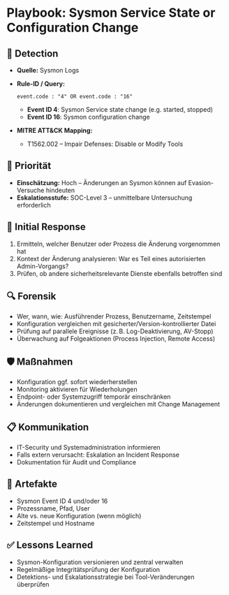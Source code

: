 # Playbook: Sysmon Service State or Configuration Change

## 🧠 Detection
- **Quelle:** Sysmon Logs
- **Rule-ID / Query:**
  ```elasticsearch
  event.code : "4" OR event.code : "16"
  ```
  - **Event ID 4**: Sysmon Service state change (e.g. started, stopped)
  - **Event ID 16**: Sysmon configuration change

- **MITRE ATT&CK Mapping:**  
  - T1562.002 – Impair Defenses: Disable or Modify Tools

## 📌 Priorität
- **Einschätzung:** Hoch – Änderungen an Sysmon können auf Evasion-Versuche hindeuten
- **Eskalationsstufe:** SOC-Level 3 – unmittelbare Untersuchung erforderlich

## 🚨 Initial Response
1. Ermitteln, welcher Benutzer oder Prozess die Änderung vorgenommen hat
2. Kontext der Änderung analysieren: War es Teil eines autorisierten Admin-Vorgangs?
3. Prüfen, ob andere sicherheitsrelevante Dienste ebenfalls betroffen sind

## 🔍 Forensik
- Wer, wann, wie: Ausführender Prozess, Benutzername, Zeitstempel
- Konfiguration vergleichen mit gesicherter/Version-kontrollierter Datei
- Prüfung auf parallele Ereignisse (z. B. Log-Deaktivierung, AV-Stopp)
- Überwachung auf Folgeaktionen (Process Injection, Remote Access)

## 🛡️ Maßnahmen
- Konfiguration ggf. sofort wiederherstellen
- Monitoring aktivieren für Wiederholungen
- Endpoint- oder Systemzugriff temporär einschränken
- Änderungen dokumentieren und vergleichen mit Change Management

## 📋 Kommunikation
- IT-Security und Systemadministration informieren
- Falls extern verursacht: Eskalation an Incident Response
- Dokumentation für Audit und Compliance

## 📁 Artefakte
- Sysmon Event ID 4 und/oder 16
- Prozessname, Pfad, User
- Alte vs. neue Konfiguration (wenn möglich)
- Zeitstempel und Hostname

## ✅ Lessons Learned
- Sysmon-Konfiguration versionieren und zentral verwalten
- Regelmäßige Integritätsprüfung der Konfiguration
- Detektions- und Eskalationsstrategie bei Tool-Veränderungen überprüfen